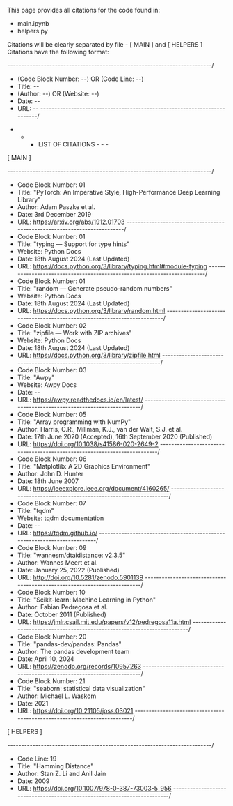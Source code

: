 This page provides all citations for the code found in:

 - main.ipynb
 - helpers.py

Citations will be clearly separated by file - [ MAIN ] and [ HELPERS ]
Citations have the following format:

-------------------------------------------------------------------------/
*    (Code Block Number: --) OR (Code Line: --)
*    Title: --
*    (Author: --) OR (Website: --)
*    Date: --
*    URL: --
-------------------------------------------------------------------------/

- - - LIST OF CITATIONS - - -

[ MAIN ]

-------------------------------------------------------------------------/
*    Code Block Number: 01
*    Title: "PyTorch: An Imperative Style, High-Performance Deep Learning Library"
*    Author: Adam Paszke et al.
*    Date: 3rd December 2019
*    URL: https://arxiv.org/abs/1912.01703
-------------------------------------------------------------------------/
*    Code Block Number: 01
*    Title: "typing — Support for type hints"
*    Website: Python Docs
*    Date: 18th August 2024 (Last Updated)
*    URL: https://docs.python.org/3/library/typing.html#module-typing
-------------------------------------------------------------------------/
*    Code Block Number: 01
*    Title: "random — Generate pseudo-random numbers"
*    Website: Python Docs
*    Date: 18th August 2024 (Last Updated)
*    URL: https://docs.python.org/3/library/random.html
-------------------------------------------------------------------------/
*    Code Block Number: 02
*    Title: "zipfile — Work with ZIP archives"
*    Website: Python Docs
*    Date: 18th August 2024 (Last Updated)
*    URL: https://docs.python.org/3/library/zipfile.html
-------------------------------------------------------------------------/
*    Code Block Number: 03
*    Title: "Awpy"
*    Website: Awpy Docs
*    Date: --
*    URL: https://awpy.readthedocs.io/en/latest/
-------------------------------------------------------------------------/
*    Code Block Number: 05
*    Title: "Array programming with NumPy"
*    Author: Harris, C.R., Millman, K.J., van der Walt, S.J. et al.
*    Date: 17th June 2020 (Accepted), 16th September 2020 (Published)
*    URL: https://doi.org/10.1038/s41586-020-2649-2
-------------------------------------------------------------------------/
*    Code Block Number: 06
*    Title: "Matplotlib: A 2D Graphics Environment"
*    Author: John D. Hunter
*    Date: 18th June 2007
*    URL: https://ieeexplore.ieee.org/document/4160265/
-------------------------------------------------------------------------/
*    Code Block Number: 07
*    Title: "tqdm"
*    Website: tqdm documentation
*    Date: --
*    URL: https://tqdm.github.io/
-------------------------------------------------------------------------/
*    Code Block Number: 09
*    Title: "wannesm/dtaidistance: v2.3.5"
*    Author: Wannes Meert et al.
*    Date: January 25, 2022 (Published)
*    URL: http://doi.org/10.5281/zenodo.5901139
-------------------------------------------------------------------------/
*    Code Block Number: 10
*    Title: "Scikit-learn: Machine Learning in Python"
*    Author: Fabian Pedregosa et al.
*    Date: October 2011 (Published)
*    URL: https://jmlr.csail.mit.edu/papers/v12/pedregosa11a.html
-------------------------------------------------------------------------/
*    Code Block Number: 20
*    Title: "pandas-dev/pandas: Pandas"
*    Author: The pandas development team
*    Date: April 10, 2024
*    URL: https://zenodo.org/records/10957263
-------------------------------------------------------------------------/
*    Code Block Number: 21
*    Title: "seaborn: statistical data visualization"
*    Author: Michael L. Waskom
*    Date: 2021
*    URL: https://doi.org/10.21105/joss.03021
-------------------------------------------------------------------------/

[ HELPERS ]

-------------------------------------------------------------------------/
*    Code Line: 19
*    Title: "Hamming Distance"
*    Author: Stan Z. Li and Anil Jain
*    Date: 2009
*    URL: https://doi.org/10.1007/978-0-387-73003-5_956
-------------------------------------------------------------------------/